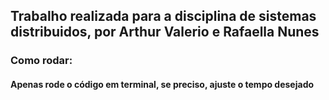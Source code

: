 ## Trabalho realizada para a disciplina de sistemas distribuidos, por Arthur Valerio e Rafaella Nunes

### Como rodar:
#### Apenas rode o código em terminal, se preciso, ajuste o tempo desejado 
